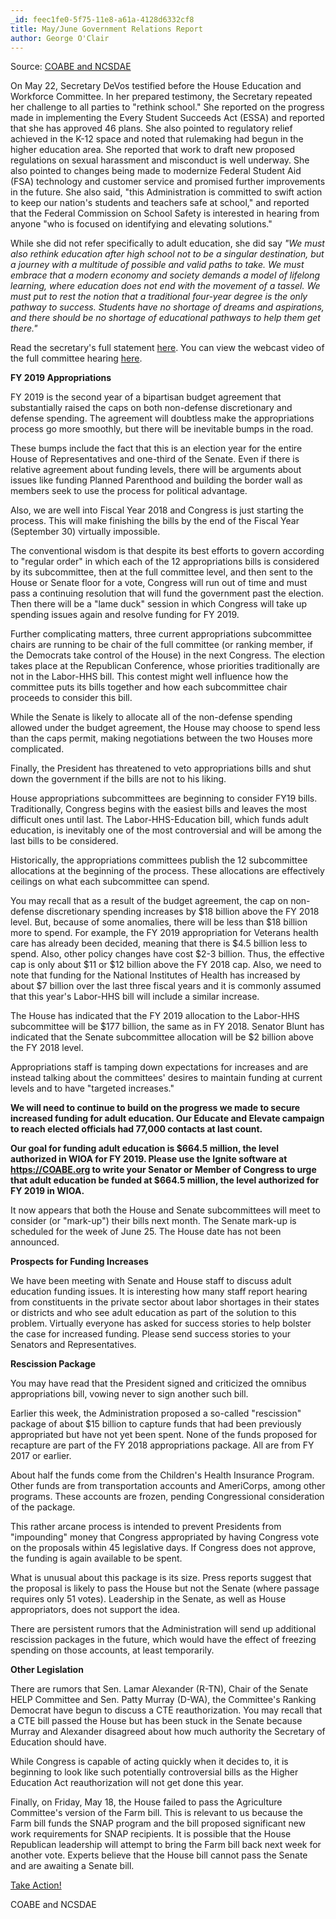 ```yaml
---
_id: feec1fe0-5f75-11e8-a61a-4128d6332cf8
title: May/June Government Relations Report
author: George O'Clair
---
```

Source: [COABE and NCSDAE](http://myemail.constantcontact.com/May-June-Government-Relations-Report.html?soid=1112004712009&aid=A4sFLbEICNk)

On May 22, Secretary DeVos testified before the House Education and Workforce Committee. In her prepared testimony, the Secretary repeated her challenge to all parties to "rethink school." She reported on the progress made in implementing the Every Student Succeeds Act (ESSA) and reported that she has approved 46 plans. She also pointed to regulatory relief achieved in the K-12 space and noted that rulemaking had begun in the higher education area. She reported that work to draft new proposed regulations on sexual harassment and misconduct is well underway. She also pointed to changes being made to modernize Federal Student Aid (FSA) technology and customer service and promised further improvements in the future. She also said, "this Administration is committed to swift action to keep our nation's students and teachers safe at school," and reported that the Federal Commission on School Safety is interested in hearing from anyone "who is focused on identifying and elevating solutions."

While she did not refer specifically to adult education, she did say *"We must also rethink education after high school not to be a singular destination, but a journey with a multitude of possible and valid paths to take. We must embrace that a modern economy and society demands a model of lifelong learning, where education does not end with the movement of a tassel. We must put to rest the notion that a traditional four-year degree is the only pathway to success. Students have no shortage of dreams and aspirations, and there should be no shortage of educational pathways to help them get there."*

Read the secretary's full statement [here](http://files.constantcontact.com/94655a8e201/b2b6ff2c-5843-4f3e-b641-1a7120115800.pdf). You can view the webcast video of the full committee hearing [here](https://youtu.be/ygshoekcXRo).

**FY 2019 Appropriations**

FY 2019 is the second year of a bipartisan budget agreement that substantially raised the caps on both non-defense discretionary and defense spending. The agreement will doubtless make the appropriations process go more smoothly, but there will be inevitable bumps in the road.

These bumps include the fact that this is an election year for the entire House of Representatives and one-third of the Senate. Even if there is relative agreement about funding levels, there will be arguments about issues like funding Planned Parenthood and building the border wall as members seek to use the process for political advantage.

Also, we are well into Fiscal Year 2018 and Congress is just starting the process. This will make finishing the bills by the end of the Fiscal Year (September 30) virtually impossible.

The conventional wisdom is that despite its best efforts to govern according to "regular order" in which each of the 12 appropriations bills is considered by its subcommittee, then at the full committee level, and then sent to the House or Senate floor for a vote, Congress will run out of time and must pass a continuing resolution that will fund the government past the election. Then there will be a "lame duck" session in which Congress will take up spending issues again and resolve funding for FY 2019.

Further complicating matters, three current appropriations subcommittee chairs are running to be chair of the full committee (or ranking member, if the Democrats take control of the House) in the next Congress. The election takes place at the Republican Conference, whose priorities traditionally are not in the Labor-HHS bill. This contest might well influence how the committee puts its bills together and how each subcommittee chair proceeds to consider this bill.

While the Senate is likely to allocate all of the non-defense spending allowed under the budget agreement, the House may choose to spend less than the caps permit, making negotiations between the two Houses more complicated.

Finally, the President has threatened to veto appropriations bills and shut down the government if the bills are not to his liking.

House appropriations subcommittees are beginning to consider FY19 bills. Traditionally, Congress begins with the easiest bills and leaves the most difficult ones until last. The Labor-HHS-Education bill, which funds adult education, is inevitably one of the most controversial and will be among the last bills to be considered.

Historically, the appropriations committees publish the 12 subcommittee allocations at the beginning of the process. These allocations are effectively ceilings on what each subcommittee can spend.

You may recall that as a result of the budget agreement, the cap on non-defense discretionary spending increases by $18 billion above the FY 2018 level. But, because of some anomalies, there will be less than $18 billion more to spend. For example, the FY 2019 appropriation for Veterans health care has already been decided, meaning that there is $4.5 billion less to spend. Also, other policy changes have cost $2-3 billion. Thus, the effective cap is only about $11 or $12 billion above the FY 2018 cap. Also, we need to note that funding for the National Institutes of Health has increased by about $7 billion over the last three fiscal years and it is commonly assumed that this year's Labor-HHS bill will include a similar increase.

The House has indicated that the FY 2019 allocation to the Labor-HHS subcommittee will be $177 billion, the same as in FY 2018. Senator Blunt has indicated that the Senate subcommittee allocation will be $2 billion above the FY 2018 level.

Appropriations staff is tamping down expectations for increases and are instead talking about the committees' desires to maintain funding at current levels and to have "targeted increases."

**We will need to continue to build on the progress we made to secure increased funding for adult education. Our Educate and Elevate campaign to reach elected officials had 77,000 contacts at last count.**

**Our goal for funding adult education is $664.5 million, the level authorized in WIOA for FY 2019. Please use the Ignite software at <https://COABE.org> to write your Senator or Member of Congress to urge that adult education be funded at $664.5 million, the level authorized for FY 2019 in WIOA.**

It now appears that both the House and Senate subcommittees will meet to consider (or "mark-up") their bills next month. The Senate mark-up is scheduled for the week of June 25. The House date has not been announced.

**Prospects for Funding Increases**

We have been meeting with Senate and House staff to discuss adult education funding issues. It is interesting how many staff report hearing from constituents in the private sector about labor shortages in their states or districts and who see adult education as part of the solution to this problem. Virtually everyone has asked for success stories to help bolster the case for increased funding. Please send success stories to your Senators and Representatives.

**Rescission Package**

You may have read that the President signed and criticized the omnibus appropriations bill, vowing never to sign another such bill.

Earlier this week, the Administration proposed a so-called "rescission" package of about $15 billion to capture funds that had been previously appropriated but have not yet been spent. None of the funds proposed for recapture are part of the FY 2018 appropriations package. All are from FY 2017 or earlier.

About half the funds come from the Children's Health Insurance Program. Other funds are from transportation accounts and AmeriCorps, among other programs. These accounts are frozen, pending Congressional consideration of the package.

This rather arcane process is intended to prevent Presidents from "impounding" money that Congress appropriated by having Congress vote on the proposals within 45 legislative days. If Congress does not approve, the funding is again available to be spent.

What is unusual about this package is its size. Press reports suggest that the proposal is likely to pass the House but not the Senate (where passage requires only 51 votes). Leadership in the Senate, as well as House appropriators, does not support the idea.

There are persistent rumors that the Administration will send up additional rescission packages in the future, which would have the effect of freezing spending on those accounts, at least temporarily.

**Other Legislation**

There are rumors that Sen. Lamar Alexander (R-TN), Chair of the Senate HELP Committee and Sen. Patty Murray (D-WA), the Committee's Ranking Democrat have begun to discuss a CTE reauthorization. You may recall that a CTE bill passed the House but has been stuck in the Senate because Murray and Alexander disagreed about how much authority the Secretary of Education should have.

While Congress is capable of acting quickly when it decides to, it is beginning to look like such potentially controversial bills as the Higher Education Act reauthorization will not get done this year.

Finally, on Friday, May 18, the House failed to pass the Agriculture Committee's version of the Farm bill. This is relevant to us because the Farm bill funds the SNAP program and the bill proposed significant new work requirements for SNAP recipients. It is possible that the House Republican leadership will attempt to bring the Farm bill back next week for another vote. Experts believe that the House bill cannot pass the Senate and are awaiting a Senate bill.

<a href="http://cqrcengage.com/coabe/home?0" class="mdc-button mdc-button--raised">Take Action!</a>

COABE and NCSDAE
